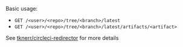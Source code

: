 Basic usage:

 * `GET /<user>/<repo>/tree/<branch>/latest`
 * `GET /<user>/<repo>/tree/<branch>/latest/artifacts/<artifact>`

See [tknerr/circleci-redirector](https://github.com/tknerr/circleci-redirector) for more details
